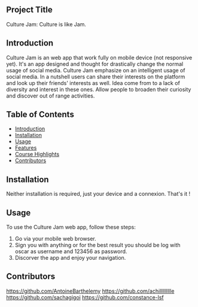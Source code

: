 ## Project Title

Culture Jam: Culture is like Jam.

## Introduction
Culture Jam is an web app that work fully on mobile device (not responsive yet). It's an app designed and thought for drastically change the normal usage of social media. Culture Jam emphasize on an intelligent usage of social media. In a nutshell users can share their interests on the platform and look up their friends' interests as well. Idea come from to a lack of diversity and interest in these ones. Allow people to broaden their curiosity and discover out of range activities.    

## Table of Contents

- [Introduction](#introduction)
- [Installation](#installation)
- [Usage](#usage)
- [Features](#features)
- [Course Highlights](#course-highlights)
- [Contributors](#contributors)

## Installation
Neither installation is required, just your device and a connexion. That's it !

## Usage
To use the Culture Jam web app, follow these steps:

1. Go via your mobile web browser.
2. Sign you with anything or for the best result you should be log with oscar as username and 123456 as password.
4. Discorver the app and enjoy your navigation.

## Contributors
https://github.com/AntoineBarthelemy
https://github.com/achillllllllle
https://github.com/sachagigoi
https://github.com/constance-lsf


